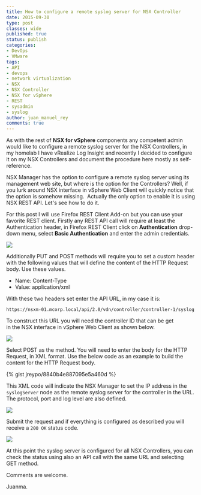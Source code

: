 ```yaml
---
title: How to configure a remote syslog server for NSX Controller
date: 2015-09-30
type: post
classes: wide
published: true
status: publish
categories:
- DevOps
- VMware
tags:
- API
- devops
- network virtualization
- NSX
- NSX Controller
- NSX for vSphere
- REST
- sysadmin
- syslog
author: juan_manuel_rey
comments: true
---
```


As with the rest of **NSX for vSphere** components any competent admin would like to configure a remote syslog server for the NSX Controllers, in my homelab I have vRealize Log Insight and recently I decided to configure it on my NSX Controllers and document the procedure here mostly as self-reference.

NSX Manager has the option to configure a remote syslog server using its management web site, but where is the option for the Controllers? Well, if you lurk around NSX interface in vSphere Web Client will quickly notice that the option is somehow missing.  Actually the only option to enable it is using NSX REST API. Let's see how to do it.

For this post I will use Firefox REST Client Add-on but you can use your favorite REST client. Firstly any REST API call will require at least the Authentication header, in Firefox REST Client click on **Authentication** drop-down menu, select **Basic Authentication** and enter the admin credentials.

[![](/assets/images/screen-shot-2015-09-30-at-02-25-19.png)]({{site.url}}/assets/images/screen-shot-2015-09-30-at-02-25-19.png)

Additionally PUT and POST methods will require you to set a custom header with the following values that will define the content of the HTTP Request body. Use these values.

- Name: Content-Type
- Value: application/xml

With these two headers set enter the API URL, in my case it is:

```
https://nsxm-01.mcorp.local/api/2.0/vdn/controller/controller-1/syslog
```

To construct this URL you will need the controller ID that can be get in the NSX interface in vSphere Web Client as shown below.

[![](/assets/images/screen-shot-2015-09-30-at-02-50-38.png)]({{site.url}}/assets/images/screen-shot-2015-09-30-at-02-50-38.png)

Select POST as the method. You will need to enter the body for the HTTP Request, in XML format. Use the below code as an example to build the content for the HTTP Request body.

{% gist jreypo/8840b4e887095e5a460d %}

This XML code will indicate the NSX Manager to set the IP address in the `syslogServer` node as the remote syslog server for the controller in the URL. The protocol, port and log level are also defined.

[![](/assets/images/screen-shot-2015-09-17-at-01-14-19.png)]({{site.url}}/assets/images/screen-shot-2015-09-17-at-01-14-19.png)

Submit the request and if everything is configured as described you will receive a `200 OK` status code.

[![](/assets/images/screen-shot-2015-09-17-at-01-15-06.png)]({{site.url}}/assets/images/screen-shot-2015-09-17-at-01-15-06.png)

At this point the syslog server is configured for all NSX Controllers, you can check the status using also an API call with the same URL and selecting GET method.

Comments are welcome.

Juanma.
